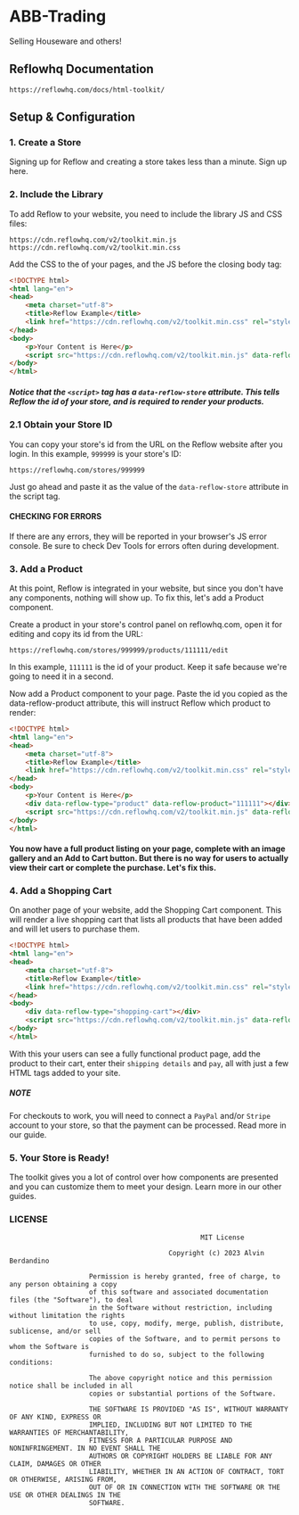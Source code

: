# ABB-Trading
Selling Houseware and others!


## Reflowhq Documentation
```
https://reflowhq.com/docs/html-toolkit/
```

## Setup & Configuration

### 1. Create a Store
Signing up for Reflow and creating a store takes less than a minute. Sign up here.

### 2. Include the Library
To add Reflow to your website, you need to include the library JS and CSS files:

```
https://cdn.reflowhq.com/v2/toolkit.min.js
https://cdn.reflowhq.com/v2/toolkit.min.css
```

Add the CSS to the <head> of your pages, and the JS before the closing body tag:
```html
<!DOCTYPE html>
<html lang="en">
<head>
    <meta charset="utf-8">
    <title>Reflow Example</title>
    <link href="https://cdn.reflowhq.com/v2/toolkit.min.css" rel="stylesheet">
</head>
<body>
    <p>Your Content is Here</p>
    <script src="https://cdn.reflowhq.com/v2/toolkit.min.js" data-reflow-store="999999" defer></script>
</body>
</html>
```

##### Notice that the `<script>` tag has a `data-reflow-store` attribute. This tells Reflow the id of your store, and is required to render your products.

### 2.1 Obtain your Store ID
You can copy your store's id from the URL on the Reflow website after you login. In this example, `999999` is your store's ID:

`https://reflowhq.com/stores/999999`

Just go ahead and paste it as the value of the `data-reflow-store` attribute in the script tag.

#### CHECKING FOR ERRORS
If there are any errors, they will be reported in your browser's JS error console. Be sure to check Dev Tools for errors often during development.

### 3. Add a Product
At this point, Reflow is integrated in your website, but since you don't have any components, nothing will show up. To fix this, let's add a Product component.

Create a product in your store's control panel on reflowhq.com, open it for editing and copy its id from the URL:

`https://reflowhq.com/stores/999999/products/111111/edit`

In this example, `111111` is the id of your product. Keep it safe because we're going to need it in a second.

Now add a Product component to your page. Paste the id you copied as the data-reflow-product attribute, this will instruct Reflow which product to render:

```html
<!DOCTYPE html>
<html lang="en">
<head>
    <meta charset="utf-8">
    <title>Reflow Example</title>
    <link href="https://cdn.reflowhq.com/v2/toolkit.min.css" rel="stylesheet">
</head>
<body>
    <p>Your Content is Here</p>
    <div data-reflow-type="product" data-reflow-product="111111"></div>
    <script src="https://cdn.reflowhq.com/v2/toolkit.min.js" data-reflow-store="999999" defer></script>
</body>
</html>
```

#### You now have a full product listing on your page, complete with an image gallery and an Add to Cart button. But there is no way for users to actually view their cart or complete the purchase. Let's fix this.

### 4. Add a Shopping Cart
On another page of your website, add the Shopping Cart component. This will render a live shopping cart that lists all products that have been added and will let users to purchase them.

```html
<!DOCTYPE html>
<html lang="en">
<head>
    <meta charset="utf-8">
    <title>Reflow Example</title>
    <link href="https://cdn.reflowhq.com/v2/toolkit.min.css" rel="stylesheet">
</head>
<body>
    <div data-reflow-type="shopping-cart"></div>
    <script src="https://cdn.reflowhq.com/v2/toolkit.min.js" data-reflow-store="999999" defer></script>
</body>
</html>
```

With this your users can see a fully functional product page, add the product to their cart, enter their `shipping details` and `pay`, all with just a few HTML tags added to your site.

##### NOTE
For checkouts to work, you will need to connect a `PayPal` and/or `Stripe` account to your store, so that the payment can be processed. Read more in our guide.

### 5. Your Store is Ready!
The toolkit gives you a lot of control over how components are presented and you can customize them to meet your design. Learn more in our other guides.


### LICENSE
```
                                                MIT License

                                        Copyright (c) 2023 Alvin Berdandino

                    Permission is hereby granted, free of charge, to any person obtaining a copy
                    of this software and associated documentation files (the "Software"), to deal
                    in the Software without restriction, including without limitation the rights
                    to use, copy, modify, merge, publish, distribute, sublicense, and/or sell
                    copies of the Software, and to permit persons to whom the Software is
                    furnished to do so, subject to the following conditions:

                    The above copyright notice and this permission notice shall be included in all
                    copies or substantial portions of the Software.

                    THE SOFTWARE IS PROVIDED "AS IS", WITHOUT WARRANTY OF ANY KIND, EXPRESS OR
                    IMPLIED, INCLUDING BUT NOT LIMITED TO THE WARRANTIES OF MERCHANTABILITY,
                    FITNESS FOR A PARTICULAR PURPOSE AND NONINFRINGEMENT. IN NO EVENT SHALL THE
                    AUTHORS OR COPYRIGHT HOLDERS BE LIABLE FOR ANY CLAIM, DAMAGES OR OTHER
                    LIABILITY, WHETHER IN AN ACTION OF CONTRACT, TORT OR OTHERWISE, ARISING FROM,
                    OUT OF OR IN CONNECTION WITH THE SOFTWARE OR THE USE OR OTHER DEALINGS IN THE
                    SOFTWARE.

```